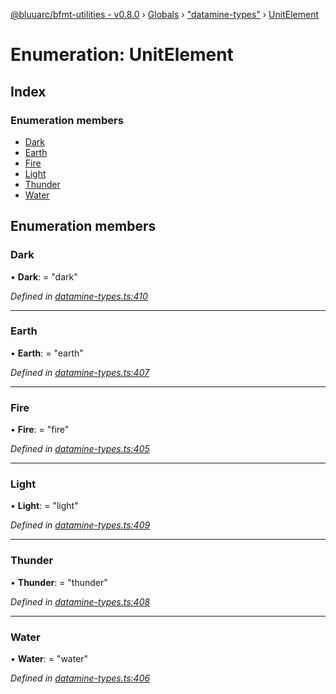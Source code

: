 [@bluuarc/bfmt-utilities - v0.8.0](../README.md) › [Globals](../globals.md) › ["datamine-types"](../modules/_datamine_types_.md) › [UnitElement](_datamine_types_.unitelement.md)

# Enumeration: UnitElement

## Index

### Enumeration members

* [Dark](_datamine_types_.unitelement.md#dark)
* [Earth](_datamine_types_.unitelement.md#earth)
* [Fire](_datamine_types_.unitelement.md#fire)
* [Light](_datamine_types_.unitelement.md#light)
* [Thunder](_datamine_types_.unitelement.md#thunder)
* [Water](_datamine_types_.unitelement.md#water)

## Enumeration members

###  Dark

• **Dark**: = "dark"

*Defined in [datamine-types.ts:410](https://github.com/BluuArc/bfmt-utilities/blob/master/src/datamine-types.ts#L410)*

___

###  Earth

• **Earth**: = "earth"

*Defined in [datamine-types.ts:407](https://github.com/BluuArc/bfmt-utilities/blob/master/src/datamine-types.ts#L407)*

___

###  Fire

• **Fire**: = "fire"

*Defined in [datamine-types.ts:405](https://github.com/BluuArc/bfmt-utilities/blob/master/src/datamine-types.ts#L405)*

___

###  Light

• **Light**: = "light"

*Defined in [datamine-types.ts:409](https://github.com/BluuArc/bfmt-utilities/blob/master/src/datamine-types.ts#L409)*

___

###  Thunder

• **Thunder**: = "thunder"

*Defined in [datamine-types.ts:408](https://github.com/BluuArc/bfmt-utilities/blob/master/src/datamine-types.ts#L408)*

___

###  Water

• **Water**: = "water"

*Defined in [datamine-types.ts:406](https://github.com/BluuArc/bfmt-utilities/blob/master/src/datamine-types.ts#L406)*
